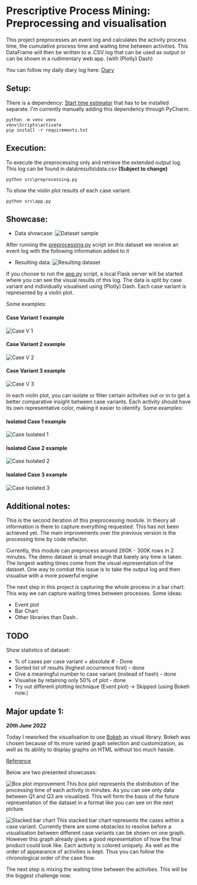 # Prescriptive Process Mining: Preprocessing and visualisation

This project preprocesses an event log and calculates the activity process time, the cumulative process time and waiting time between activities.
This DataFrame will then be written to a .CSV log that can be used as output or can be shown in a rudimentary web app. (with (Plotly) Dash)

You can follow my daily diary log here: [Diary](./diary/DIARY.md)

## Setup:

There is a dependency: [Start time estimator](https://github.com/AutomatedProcessImprovement/start-time-estimator) that has to be installed separate.
I'm currently manually adding this dependency through PyCharm.
```
python -m venv venv
venv\Scripts\activate
pip install -r requirements.txt
```

## Execution:
To execute the preprocessing only and retrieve the extended output log. This log can be found in data\results\data.csv __(Subject to change)__
```
python src\preprocessing.py
```

To show the violin plot results of each case variant:
```
python src\app.py
```

## Showcase:
- Data showcase: ![Dataset sample](./pics/datasample.PNG)

After running the [preprocessing.py](./src/preprocessing.py) script on this dataset we receive an event log with the following information added to it

- Resulting data: ![Resulting dataset](./pics/dataresult.PNG)

If you choose to run the [app.py](./src/dash_app.py) script, a local Flask server will be started where you can see the visual results of this log.
The data is split by case variant and individually visualised using (Plotly) Dash. Each case variant is represented by a violin plot.

Some examples:
#### Case Variant 1 example
![Case V 1](./pics/case_variant_x.PNG)
#### Case Variant 2 example
![Case V 2](./pics/case_variant_y.PNG)
#### Case Variant 3 example
![Case V 3](./pics/case_variant_z.PNG)

In each violin plot, you can isolate or filter certain activities out or in to get a better comparative insight between case variants.
Each activity should have its own representative color, making it easier to identify.
Some examples:
#### Isolated Case 1 example
![Case Isolated 1](./pics/isolated_x.png)
#### Isolated Case 2 example
![Case Isolated 2](./pics/isolated_y.png)
#### Isolated Case 3 example
![Case Isolated 3](./pics/isolated_z.png)


## Additional notes:

This is the second iteration of this preprocessing module. In theory all information is there to capture everything requested.
This has not been achieved yet. The main improvements over the previous version is the processing time by code refactor.

Currently, this module can preprocess around 260K - 300K rows in 2 minutes. The demo dataset is small enough that barely any time is taken.
The longest waiting times come from the visual representation of the dataset. One way to combat this issue is to take the output log and then visualise with a more powerful engine

The next step in this project is capturing the whole process in a bar chart. This way we can capture waiting times between processes.
Some ideas:
- Event plot
- Bar Chart
- Other libraries than Dash..

## TODO
Show statistics of dataset:
- % of cases per case variant + absolute # - Done
- Sorted list of results (highest occurrence first) - done
- Give a meaningful number to case variant (instead of hash) - done
- Visualise by retaining only 50% of plot - done
- Try out different plotting technique (Event plot) -> Skipped (using Bokeh now.)

## Major update 1:
___20th June 2022___

Today I reworked the visualisation to use [Bokeh]() as visual library.
Bokeh was chosen because of its more varied graph selection and customization, as well as its ability to
display graphs on HTML without too much hassle.

[Reference](https://docs.bokeh.org/en/latest/docs/user_guide/categorical.html#stacking)

Below are two presented showcases:

![Box plot improvement](./pics/bokeh_box.PNG)
This box plot represents the distribution of the processing time of each activity in minutes. As you can see only
data between Q1 and Q3 are visualized. This will form the basis of the future representation of the dataset in a format like you can see on the next picture.

![Stacked bar chart](./pics/bokeh_plot%20(1).png)
This stacked bar chart represents the cases within a case variant. Currently there are some obstacles to resolve before a
visualisation between different case variants can be shown on one graph.
However this graph already gives a good representation of how the final product could look like. Each activity is colored
uniquely. As well as the order of appearance of activities is kept. Thus you can follow the chronological order of the case flow.

The next step is mixing the waiting time between the activities. This will be the biggest challenge now.

